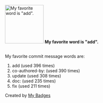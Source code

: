 <img src="https://my-badges.github.io/my-badges/favorite-word.png" alt="My favorite word is &quot;add&quot;." title="My favorite word is &quot;add&quot;." width="128">
<strong>My favorite word is &quot;add&quot;.</strong>
<br><br>

My favorite commit message words are:

1. add (used 396 times)
2. co-authored-by: (used 390 times)
3. update (used 308 times)
4. doc: (used 235 times)
5. fix (used 211 times)


Created by <a href="https://github.com/my-badges/my-badges">My Badges</a>